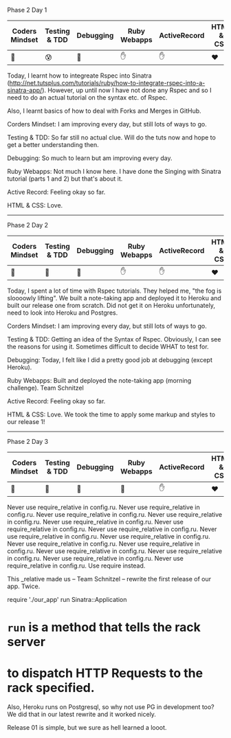 Phase 2 Day 1 

| Coders Mindset | Testing & TDD | Debugging   | Ruby Webapps | ActiveRecord | HTML & CSS   |
| -------------- | ------------- | ---------   | ------------ | ------------ | ----------   |
|  :punch:		 | :cold_sweat:	 | :punch:	   |:raised_hand: | :raised_hand:| :heart:		|


Today, I learnt how to integreate Rspec into Sinatra (http://net.tutsplus.com/tutorials/ruby/how-to-integrate-rspec-into-a-sinatra-app/). However, up until now I have not done any Rspec and so I need to do an actual tutorial on the syntax etc. of Rspec.


Also, I learnt basics of how to deal with Forks and Merges in GitHub.


Corders Mindset: 
I am improving every day, but still lots of ways to go.

Testing & TDD: 
So far still no actual clue. Will do the tuts now and hope to get a better understanding then.

Debugging: 
So much to learn but am improving every day. 

Ruby Webapps: 
Not much I know here. I have done the Singing with Sinatra tutorial (parts 1 and 2) but that's about it.

Active Record: 
Feeling okay so far.

HTML & CSS: 
Love.


____________________________________________________________________


Phase 2 Day 2

| Coders Mindset | Testing & TDD | Debugging   | Ruby Webapps | ActiveRecord | HTML & CSS   |
| -------------- | ------------- | ---------   | ------------ | ------------ | ----------   |
|  :punch:		 | :bow:		 | :clap:	   |:raised_hand: | :raised_hand:| :heart:		|


Today, I spent a lot of time with Rspec tutorials. They helped me, "the fog is sloooowly lifting".
We built a note-taking app and deployed it to Heroku and built our release one from scratch. Did not get it on Heroku unfortunately, need to look into Heroku and Postgres.


Corders Mindset: 
I am improving every day, but still lots of ways to go.

Testing & TDD: 
Getting an idea of the Syntax of Rspec. Obviously, I can see the reasons for using it. Sometimes difficult to decide WHAT to test for.

Debugging: 
Today, I felt like I did a pretty good job at debugging (except Heroku).

Ruby Webapps: 
Built and deployed the note-taking app (morning challenge). Team Schnitzel 

Active Record: 
Feeling okay so far.

HTML & CSS: 
Love. We took the time to apply some markup and styles to our release 1!


____________________________________________________________________


Phase 2 Day 3

| Coders Mindset | Testing & TDD | Debugging   | Ruby Webapps | ActiveRecord | HTML & CSS   |
| -------------- | ------------- | ---------   | ------------ | ------------ | ----------   |
|  :punch:		 | :bow:		 | :clap:	   | :bow: 		  | :raised_hand:| :heart:		|


Never use require_relative in config.ru.
Never use require_relative in config.ru.
Never use require_relative in config.ru.
Never use require_relative in config.ru.
Never use require_relative in config.ru.
Never use require_relative in config.ru.
Never use require_relative in config.ru.
Never use require_relative in config.ru.
Never use require_relative in config.ru.
Never use require_relative in config.ru.
Never use require_relative in config.ru.
Never use require_relative in config.ru.
Never use require_relative in config.ru.
Never use require_relative in config.ru.
Never use require_relative in config.ru.
Use require instead.

This _relative made us – Team Schnitzel – rewrite the first release of our app. Twice. 

require './our_app'
run Sinatra::Application
# `run` is a method that tells the rack server
# to dispatch HTTP Requests to the rack specified.


Also, Heroku runs on Postgresql, so why not use PG in development too? We did that in our latest rewrite and it worked nicely. 

Release 01 is simple, but we sure as hell learned a looot.


